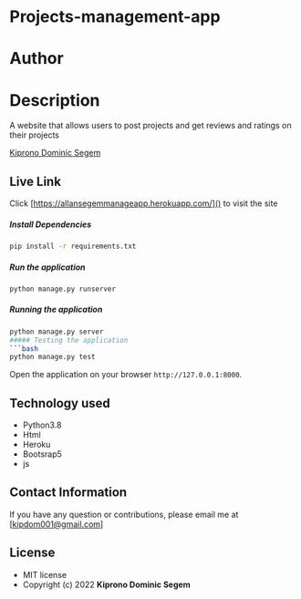 # Projects-management-app
# Author


# Description
A website that allows users to post projects and get reviews and ratings on their projects

[Kiprono Dominic Segem](https://github.com/segem001) 
##  Live Link  
 Click [https://allansegemmanageapp.herokuapp.com/]()  to visit the site
  
##### Install Dependencies  
 ```bash 
 pip install -r requirements.txt 
```  
##### Run the application  
 ```bash 
 python manage.py runserver 
``` 
##### Running the application  
 ```bash 
 python manage.py server 
##### Testing the application  
 ```bash 
 python manage.py test 
```
Open the application on your browser `http://127.0.0.1:8000`.  
  
  
## Technology used  
  
* Python3.8
* Html
* Heroku
* Bootsrap5
* js

## Contact Information   
If you have any question or contributions, please email me at [kipdom001@gmail.com]  
  
## License 
* MIT license
* Copyright (c) 2022 **Kiprono Dominic Segem**

